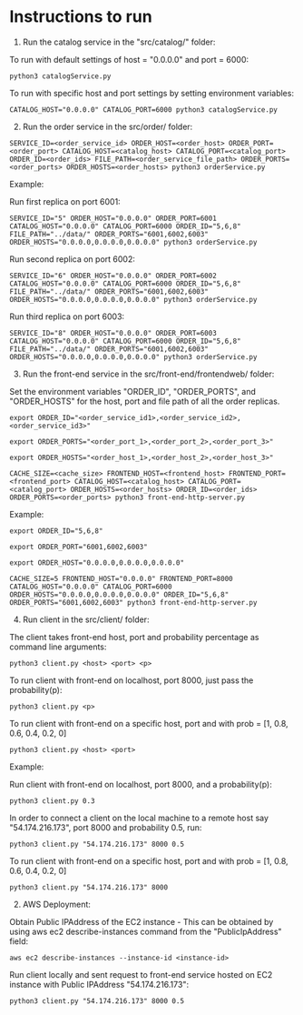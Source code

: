 # Instructions to run 

1. Run the catalog service in the "src/catalog/" folder:

To run with default settings of host = "0.0.0.0" and port = 6000:

```shell
python3 catalogService.py
```

To run with specific host and port settings by setting environment variables: 

```shell
CATALOG_HOST="0.0.0.0" CATALOG_PORT=6000 python3 catalogService.py
```

2. Run the order service in the src/order/ folder:

```shell
SERVICE_ID=<order_service_id> ORDER_HOST=<order_host> ORDER_PORT=<order_port> CATALOG_HOST=<catalog_host> CATALOG_PORT=<catalog_port> ORDER_ID=<order_ids> FILE_PATH=<order_service_file_path> ORDER_PORTS=<order_ports> ORDER_HOSTS=<order_hosts> python3 orderService.py
```

Example:

Run first replica on port 6001:

```shell
SERVICE_ID="5" ORDER_HOST="0.0.0.0" ORDER_PORT=6001 CATALOG_HOST="0.0.0.0" CATALOG_PORT=6000 ORDER_ID="5,6,8" FILE_PATH="../data/" ORDER_PORTS="6001,6002,6003" ORDER_HOSTS="0.0.0.0,0.0.0.0,0.0.0.0" python3 orderService.py
```

Run second replica on port 6002:

```shell
SERVICE_ID="6" ORDER_HOST="0.0.0.0" ORDER_PORT=6002 CATALOG_HOST="0.0.0.0" CATALOG_PORT=6000 ORDER_ID="5,6,8" FILE_PATH="../data/" ORDER_PORTS="6001,6002,6003" ORDER_HOSTS="0.0.0.0,0.0.0.0,0.0.0.0" python3 orderService.py
```

Run third replica on port 6003:

```shell
SERVICE_ID="8" ORDER_HOST="0.0.0.0" ORDER_PORT=6003 CATALOG_HOST="0.0.0.0" CATALOG_PORT=6000 ORDER_ID="5,6,8" FILE_PATH="../data/" ORDER_PORTS="6001,6002,6003" ORDER_HOSTS="0.0.0.0,0.0.0.0,0.0.0.0" python3 orderService.py
```

3. Run the front-end service in the src/front-end/frontendweb/ folder:

Set the environment variables "ORDER_ID", "ORDER_PORTS", and "ORDER_HOSTS" for the host, port and file path of all the order replicas.

```shell
export ORDER_ID="<order_service_id1>,<order_service_id2>,<order_service_id3>"
```

```shell
export ORDER_PORTS="<order_port_1>,<order_port_2>,<order_port_3>"
```

```shell
export ORDER_HOSTS="<order_host_1>,<order_host_2>,<order_host_3>"
```

```shell
CACHE_SIZE=<cache_size> FRONTEND_HOST=<frontend_host> FRONTEND_PORT=<frontend_port> CATALOG_HOST=<catalog_host> CATALOG_PORT=<catalog_port> ORDER_HOSTS=<order_hosts> ORDER_ID=<order_ids> ORDER_PORTS=<order_ports> python3 front-end-http-server.py
```

Example:

```shell
export ORDER_ID="5,6,8"
```

```shell
export ORDER_PORT="6001,6002,6003"
```

```shell
export ORDER_HOST="0.0.0.0,0.0.0.0,0.0.0.0"
```

```shell
CACHE_SIZE=5 FRONTEND_HOST="0.0.0.0" FRONTEND_PORT=8000 CATALOG_HOST="0.0.0.0" CATALOG_PORT=6000 ORDER_HOSTS="0.0.0.0,0.0.0.0,0.0.0.0" ORDER_ID="5,6,8" ORDER_PORTS="6001,6002,6003" python3 front-end-http-server.py
```

4. Run client in the src/client/ folder:

The client takes front-end host, port and probability percentage as command line arguments:

```shell
python3 client.py <host> <port> <p> 
```

To run client with front-end on localhost, port 8000, just pass the probability(p):

```shell
python3 client.py <p>
```

To run client with front-end on a specific host, port and with prob = [1, 0.8, 0.6, 0.4, 0.2, 0]

```shell
python3 client.py <host> <port>
```

Example:

Run client with front-end on localhost, port 8000, and a probability(p):

```shell
python3 client.py 0.3
```

In order to connect a client on the local machine to a remote host say "54.174.216.173", port 8000 and probability 0.5, run:

```shell
python3 client.py "54.174.216.173" 8000 0.5
```

To run client with front-end on a specific host, port and with prob = [1, 0.8, 0.6, 0.4, 0.2, 0]

```shell
python3 client.py "54.174.216.173" 8000
```


2. AWS Deployment:

Obtain Public IPAddress of the EC2 instance - This can be obtained by using aws ec2 describe-instances command from the "PublicIpAddress" field:

```shell
aws ec2 describe-instances --instance-id <instance-id>
```
Run client locally and sent request to front-end service hosted on EC2 instance with Public IPAddress "54.174.216.173":

```shell
python3 client.py "54.174.216.173" 8000 0.5
```



